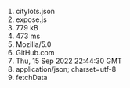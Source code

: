 1. citylots.json
2. expose.js
3. 779 kB
4. 473 ms
5. Mozilla/5.0
6. GitHub.com
7. Thu, 15 Sep 2022 22:44:30 GMT
8. application/json; charset=utf-8
9. fetchData

